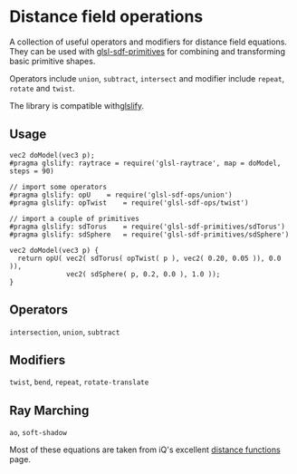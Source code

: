 # Distance field operations #
A collection of useful operators and modifiers for distance field equations. They can be used with [glsl-sdf-primitives](https://github.com/stackgl/glslify) for combining and transforming basic primitive shapes. 

Operators include `union`, `subtract`, `intersect` and modifier include `repeat`, `rotate` and `twist`.

The library is compatible with[glslify](https://github.com/stackgl/glslify).

## Usage ##
```
vec2 doModel(vec3 p);
#pragma glslify: raytrace = require('glsl-raytrace', map = doModel, steps = 90)

// import some operators
#pragma glslify: opU 	= require('glsl-sdf-ops/union')
#pragma glslify: opTwist 	= require('glsl-sdf-ops/twist')

// import a couple of primitives
#pragma glslify: sdTorus 	= require('glsl-sdf-primitives/sdTorus')
#pragma glslify: sdSphere 	= require('glsl-sdf-primitives/sdSphere')

vec2 doModel(vec3 p) {
  return opU( vec2( sdTorus( opTwist( p ), vec2( 0.20, 0.05 )), 0.0 )),
              vec2( sdSphere( p, 0.2, 0.0 ), 1.0 ));
}
```

## Operators ##
`intersection`, `union`, `subtract`

## Modifiers ##
`twist`, `bend`, `repeat`, `rotate-translate`

## Ray Marching ##
`ao`, `soft-shadow`

Most of these equations are taken from iQ's excellent [distance functions](http://iquilezles.org/www/articles/distfunctions/distfunctions.htm) page.
